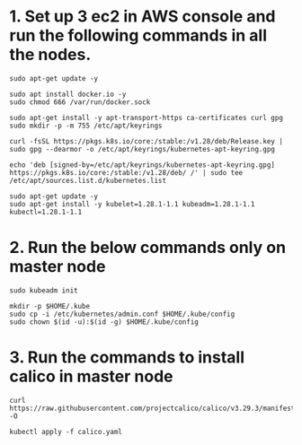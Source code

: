 # 1. Set up 3 ec2 in AWS console and run the following commands in all the nodes.
```
sudo apt-get update -y

sudo apt install docker.io -y
sudo chmod 666 /var/run/docker.sock

sudo apt-get install -y apt-transport-https ca-certificates curl gpg
sudo mkdir -p -m 755 /etc/apt/keyrings
```
```
curl -fsSL https://pkgs.k8s.io/core:/stable:/v1.28/deb/Release.key | sudo gpg --dearmor -o /etc/apt/keyrings/kubernetes-apt-keyring.gpg

echo 'deb [signed-by=/etc/apt/keyrings/kubernetes-apt-keyring.gpg] https://pkgs.k8s.io/core:/stable:/v1.28/deb/ /' | sudo tee /etc/apt/sources.list.d/kubernetes.list
```
```
sudo apt-get update -y
sudo apt-get install -y kubelet=1.28.1-1.1 kubeadm=1.28.1-1.1 kubectl=1.28.1-1.1
```
# 2. Run the below commands only on master node

```
sudo kubeadm init
```
```
mkdir -p $HOME/.kube
sudo cp -i /etc/kubernetes/admin.conf $HOME/.kube/config
sudo chown $(id -u):$(id -g) $HOME/.kube/config
```

# 3. Run the commands to install calico in master node
```
curl https://raw.githubusercontent.com/projectcalico/calico/v3.29.3/manifests/calico.yaml -O
```
```
kubectl apply -f calico.yaml
``` 
